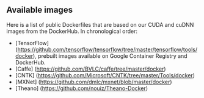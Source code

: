 ## Available images

Here is a list of public Dockerfiles that are based on our CUDA and cuDNN images from the DockerHub. In chronological order:
* [TensorFlow] (https://github.com/tensorflow/tensorflow/tree/master/tensorflow/tools/docker), prebuilt images available on Google Container Registry and DockerHub.
* [Caffe] (https://github.com/BVLC/caffe/tree/master/docker)
* [CNTK] (https://github.com/Microsoft/CNTK/tree/master/Tools/docker)
* [MXNet] (https://github.com/dmlc/mxnet/blob/master/docker)
* [Theano] (https://github.com/nouiz/Theano-Docker)